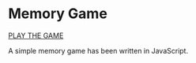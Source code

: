 # Memory Game

[PLAY THE GAME](https://karoczerwinska.github.io/Memory_Game/)

A simple memory game has been written in JavaScript.
